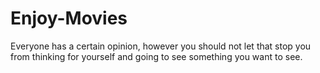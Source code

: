 # Enjoy-Movies
Everyone has a certain opinion, however you should not let that stop you from thinking for yourself and going to see something you want to see.
